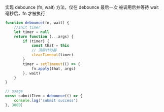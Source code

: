 实现 debounce (fn, wait) 方法，仅在 debounce 最后一次 被调用后并等待 wait 毫秒后，fn 才被执行

```js
function debounce(fn, wait) {
	//init timer
	let timer = null
	return function (...args) {
		if (timer) {
			const that = this
			// 清除计时器
			clearTimeout(timer)
		}
		timer = setTimeout(() => {
			fn.apply(that, args)
		}, wait)
	}
}

// usage
const submitItem = debounce(() => {
	console.log('submit success')
}, 3000)
```